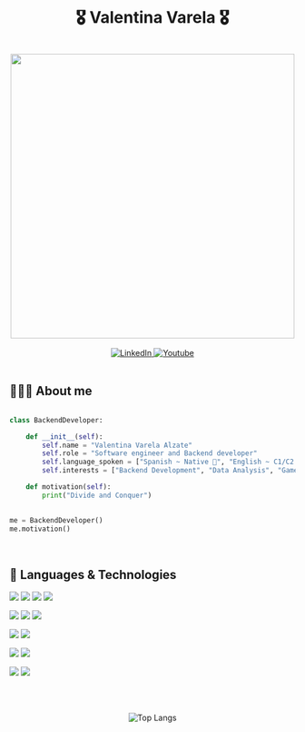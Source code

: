 
<h1 align="center">
  <strong> 🎖️ Valentina Varela 🎖️</strong>
</h1>
<br>

<div id="header" align="center">
  <img src="https://github.com/Valentina17varela/Valentina17varela/assets/49218706/48bd0da9-c9b4-4346-a76b-7263a6e2438b" width="500"/>
</div>

<br>
<div id="badges" align="center">
  <a href="https://www.linkedin.com/in/valentinavarelaalzate/">
    <img src="https://img.shields.io/badge/LinkedIn-blue?style=for-the-badge&logo=linkedin&logoColor=white" alt="LinkedIn"/>
  </a>
  <a href="https://www.youtube.com/channel/UCx0-qBzkJ2xlU4-PFKUBqnQ">
    <img src="https://img.shields.io/badge/YouTube-red?style=for-the-badge&logo=youtube&logoColor=white" alt="Youtube"/>
  </a>
</div>
<br>

## 👩🏻‍💻 About me
```python

class BackendDeveloper:

    def __init__(self):
        self.name = "Valentina Varela Alzate"
        self.role = "Software engineer and Backend developer"
        self.language_spoken = ["Spanish ~ Native 🌟", "English ~ C1/C2 🌟"]
        self.interests = ["Backend Development", "Data Analysis", "Game Development"]

    def motivation(self):
        print("Divide and Conquer")

  
me = BackendDeveloper()
me.motivation()
```
<br>
  
## 🚀 Languages & Technologies  
![](https://img.shields.io/badge/Code-Python-informational?style=flat&logo=python&logoColor=white&color=6aa6f8)
![](https://img.shields.io/badge/Framework-Django-informational?style=flat&logo=django&logoColor=white&color=6aa6f8)
![](https://img.shields.io/badge/Framework-FastAPI-informational?style=flat&logo=fastapi&logoColor=white&color=6aa6f8)
![](https://img.shields.io/badge/Framework-Flask-informational?style=flat&logo=flask&logoColor=white&color=6aa6f8)

![](https://img.shields.io/badge/Code-NodeJS-informational?style=flat&logo=Node.js&logoColor=white&color=43853D)
![](https://img.shields.io/badge/Framework-NestJS-informational?style=flat&logo=NestJS&logoColor=white&color=43853D)
![](https://img.shields.io/badge/Framework-ExpressJS-informational?style=flat&logo=express&logoColor=white&color=43853D)

![](https://img.shields.io/badge/Code-Javascript-informational?style=flat&logo=Javascript&logoColor=white&color=FFFF00)
![](https://img.shields.io/badge/Code-Typescript-informational?style=flat&logo=Typescript&logoColor=white&color=99dde7)

![](https://img.shields.io/badge/Code-Golang-informational?style=flat&logo=go&logoColor=white&color=00ADD8)
![](https://img.shields.io/badge/Framework-Gin-informational?style=flat&logo=gin&logoColor=white&color=00ADD8)

![](https://img.shields.io/badge/Code-Java-informational?style=flat&logo=openjdk&logoColor=white&color=ED8B00)
![](https://img.shields.io/badge/Framework-Spring-informational?style=flat&logo=spring&logoColor=white&color=ED8B00)
<br>

  
<br>
<br>
  
<div align=center>
  
  ![Top Langs](https://github-readme-stats.vercel.app/api/top-langs/?username=Valentina17varela)
  
</div>
  
 



